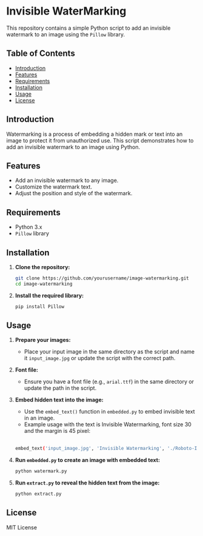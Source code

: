 # Invisible WaterMarking 

This repository contains a simple Python script to add an invisible watermark to an image using the `Pillow` library.

## Table of Contents

- [Introduction](#Introduction)
- [Features](#Features)
- [Requirements](#requirements)
- [Installation](#installation)
- [Usage](#usage)
- [License](#license)

## Introduction

Watermarking is a process of embedding a hidden mark or text into an image to protect it from unauthorized use. This script demonstrates how to add an invisible watermark to an image using Python.

## Features

- Add an invisible watermark to any image.
- Customize the watermark text.
- Adjust the position and style of the watermark.

## Requirements

- Python 3.x
- `Pillow` library

## Installation

1. **Clone the repository:**
   ```sh
   git clone https://github.com/yourusername/image-watermarking.git
   cd image-watermarking
   
2. **Install the required library:**
   ```sh
   pip install Pillow

## Usage

1. **Prepare your images:**
   - Place your input image in the same directory as the script and name it `input_image.jpg` or update the script with the correct path.

2. **Font file:**
   - Ensure you have a font file (e.g., `arial.ttf`) in the same directory or update the path in the script.

3. **Embed hidden text into the image:**
   - Use the `embed_text()` function in `embedded.py` to embed invisible text in an image.
   - Example usage with the text is Invisible Watermarking, font size 30 and the margin is 45 pixel:
    <br><br>
   ```sh
   embed_text('input_image.jpg', 'Invisible Watermarking', './Roboto-Italic.ttf', 30, 30, 'embedded_image.png')
   ``` 

4. **Run `embedded.py` to create an image with embedded text:**

      ```sh
      python watermark.py

5. **Run `extract.py` to reveal the hidden text from the image:**

     ```sh
     python extract.py

## License
MIT License
